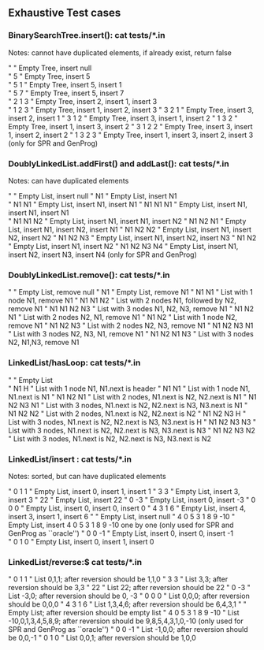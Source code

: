## Exhaustive Test cases

### BinarySearchTree.insert(): cat tests/*.in

Notes: cannot have duplicated elements, if already exist, return false

" "           Empty Tree, insert null  
" 5 "         Empty Tree, insert 5    
" 5 1 "       Empty Tree, insert 5, insert 1     
" 5 7 "       Empty Tree, insert 5, insert 7  
" 2 1 3 "     Empty Tree, insert 2, insert 1, insert 3    
" 1 2 3 "     Empty Tree, insert 1, insert 2, insert 3
" 3 2 1 "     Empty Tree, insert 3, insert 2, insert 1
" 3 1 2 "     Empty Tree, insert 3, insert 1, insert 2
" 1 3 2 "     Empty Tree, insert 1, insert 3, insert 2 
" 3 1 2 2 "   Empty Tree, insert 3, insert 1, insert 2, insert 2
" 1 3 2 3 "   Empty Tree, insert 1, insert 3, insert 2, insert 3  (only for SPR and GenProg)

### DoublyLinkedList.addFirst() and addLast(): cat tests/*.in

Notes: can have duplicated elements

" "             Empty List, insert null
" N1 "          Empty List, insert N1   
" N1 N1 "       Empty List, insert N1, insert N1
" N1 N1 N1 "    Empty List, insert N1, insert N1, insert N1   
" N1 N1 N2 "    Empty List, insert N1, insert N1, insert N2
" N1 N2 N1 "    Empty List, insert N1, insert N2, insert N1
" N1 N2 N2 "    Empty List, insert N1, insert N2, insert N2
" N1 N2 N3 "    Empty List, insert N1, insert N2, insert N3
" N1 N2 "       Empty List, insert N1, insert N2
" N1 N2 N3 N4 " Empty List, insert N1, insert N2, insert N3, insert N4   (only for SPR and GenProg)

### DoublyLinkedList.remove():  cat tests/*.in

" "                Empty List, remove null
" N1 "             Empty List, remove N1
" N1 N1 "          List with 1 node N1, remove N1
" N1 N1 N2 "       List with 2 nodes N1, followed by N2, remove N1 
" N1 N1 N2 N3 "    List with 3 nodes N1, N2, N3, remove N1
" N1 N2 N1 "       List with 2 nodes N2, N1, remove N1
" N1 N2 "          List with 1 node N2, remove N1
" N1 N2 N3 "       List with 2 nodes N2, N3, remove N1
" N1 N2 N3 N1 "    List with 3 nodes N2, N3, N1, remove N1
" N1 N2 N1 N3 "    List with 3 nodes N2, N1,N3, remove N1


### LinkedList/hasLoop: cat tests/*.in

" "                 Empty List  
" N1 H "            List with 1 node N1, N1.next is header
" N1 N1 "           List with 1 node N1, N1.next is N1
" N1 N2 N1 "        List with 2 nodes, N1.next is N2, N2.next is N1
" N1 N2 N3 N1 "     List with 3 nodes, N1.next is N2, N2.next is N3, N3.next is N1
" N1 N2 N2 "        List with 2 nodes, N1.next is N2, N2.next is N2
" N1 N2 N3 H "      List with 3 nodes, N1.next is N2, N2.next is N3, N3.next is H
" N1 N2 N3 N3 "     List with 3 nodes, N1.next is N2, N2.next is N3, N3.next is N3
" N1 N2 N3 N2 "     List with 3 nodes, N1.next is N2, N2.next is N3, N3.next is N2

### LinkedList/insert : cat tests/*.in

Notes: sorted, but can have duplicated elements

" 0 1 1 "          Empty List, insert 0, insert 1, insert 1 
" 3 3 "            Empty List, insert 3, insert 3
" 22 "             Empty List, insert 22
" 0 -3 "           Empty List, insert 0, insert -3
" 0 0 0 "          Empty List, insert 0, insert 0, insert 0
" 4 3 1 6 "        Empty List, insert 4, insert 3, insert 1, insert 6
" "                Empty List, insert null
" 4 0 5 3 1 8 9 -10 " Empty List, insert 4 0 5 3 1 8 9 -10 one by one (only used for SPR and GenProg as ``oracle'')
" 0 0 -1 "         Empty List, insert 0, insert 0, insert -1     
" 0 1 0 "          Empty List, insert 0, insert 1, insert 0


### LinkedList/reverse:$ cat tests/*.in
" 0 1 1 "          List 0,1,1;   after reversion should be 1,1,0
" 3 3 "            List 3,3;     after reversion should be 3,3
" 22 "             List 22;      after reversion should be 22
" 0 -3 "           List -3,0;    after reversion should be 0, -3
" 0 0 0 "          List 0,0,0;   after reversion should be 0,0,0
" 4 3 1 6 "        List 1,3,4,6; after reversion should be 6,4,3,1
" "                Empty List;   after reversion should be empty list
" 4 0 5 3 1 8 9 -10 " List -10,0,1,3,4,5,8,9; after reversion should be 9,8,5,4,3,1,0,-10  (only used for SPR and GenProg as ``oracle'')
" 0 0 -1 "         List -1,0,0;  after reversion should be 0,0,-1
" 0 1 0 "          List 0,0,1;  after reversion should be 1,0,0
